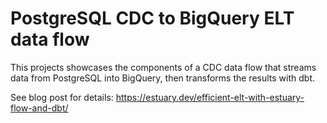 # PostgreSQL CDC to BigQuery ELT data flow

This projects showcases the components of a CDC data flow that streams data from PostgreSQL into BigQuery, then transforms the results with dbt.

See blog post for details: https://estuary.dev/efficient-elt-with-estuary-flow-and-dbt/
